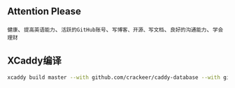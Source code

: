 ## Attention Please
`健康`、`提高英语能力`、`活跃的GitHub账号`、`写博客、开源、写文档`、`良好的沟通能力`、`学会理财`


## XCaddy编译

```sh
xcaddy build master --with github.com/crackeer/caddy-database --with github.com/crackeer/caddy-upload2dir
```
